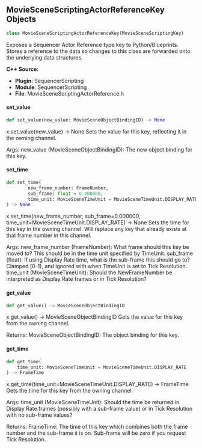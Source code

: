 ## MovieSceneScriptingActorReferenceKey Objects

```python
class MovieSceneScriptingActorReferenceKey(MovieSceneScriptingKey)
```

Exposes a Sequencer Actor Reference type key to Python/Blueprints.
Stores a reference to the data so changes to this class are forwarded onto the underlying data structures.

**C++ Source:**

- **Plugin**: SequencerScripting
- **Module**: SequencerScripting
- **File**: MovieSceneScriptingActorReference.h

<a id="unreal.MovieSceneScriptingActorReferenceKey.set_value"></a>

#### set_value

```python
def set_value(new_value: MovieSceneObjectBindingID) -> None
```

x.set_value(new_value) -> None
Sets the value for this key, reflecting it in the owning channel.

Args:
    new_value (MovieSceneObjectBindingID): The new object binding for this key.

<a id="unreal.MovieSceneScriptingActorReferenceKey.set_time"></a>

#### set_time

```python
def set_time(
        new_frame_number: FrameNumber,
        sub_frame: float = 0.000000,
        time_unit: MovieSceneTimeUnit = MovieSceneTimeUnit.DISPLAY_RATE
) -> None
```

x.set_time(new_frame_number, sub_frame=0.000000, time_unit=MovieSceneTimeUnit.DISPLAY_RATE) -> None
Sets the time for this key in the owning channel. Will replace any key that already exists at that frame number in this channel.

Args:
    new_frame_number (FrameNumber): What frame should this key be moved to? This should be in the time unit specified by TimeUnit.
    sub_frame (float): If using Display Rate time, what is the sub-frame this should go to? Clamped [0-1), and ignored with when TimeUnit is set to Tick Resolution.
    time_unit (MovieSceneTimeUnit): Should the NewFrameNumber be interpreted as Display Rate frames or in Tick Resolution?

<a id="unreal.MovieSceneScriptingActorReferenceKey.get_value"></a>

#### get_value

```python
def get_value() -> MovieSceneObjectBindingID
```

x.get_value() -> MovieSceneObjectBindingID
Gets the value for this key from the owning channel.

Returns:
    MovieSceneObjectBindingID: The object binding for this key.

<a id="unreal.MovieSceneScriptingActorReferenceKey.get_time"></a>

#### get_time

```python
def get_time(
    time_unit: MovieSceneTimeUnit = MovieSceneTimeUnit.DISPLAY_RATE
) -> FrameTime
```

x.get_time(time_unit=MovieSceneTimeUnit.DISPLAY_RATE) -> FrameTime
Gets the time for this key from the owning channel.

Args:
    time_unit (MovieSceneTimeUnit): Should the time be returned in Display Rate frames (possibly with a sub-frame value) or in Tick Resolution with no sub-frame values?

Returns:
    FrameTime: The time of this key which combines both the frame number and the sub-frame it is on. Sub-frame will be zero if you request Tick Resolution.

<a id="unreal.MovieSceneScriptingChannel"></a>
